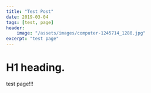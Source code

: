 ```yaml
---
title: "Test Post"
date: 2019-03-04
tags: [test, page]
header:
    image: "/assets/images/computer-1245714_1280.jpg"
excerpt: "test page"
---
```

# H1 heading.

test page!!!